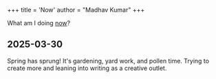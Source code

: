 +++
title = 'Now'
author = "Madhav Kumar"
+++

What am I doing [now](https://nownownow.com/about)?

## 2025-03-30
Spring has sprung! It's gardening, yard work, and pollen time.
Trying to create more and leaning into writing as a creative outlet.
